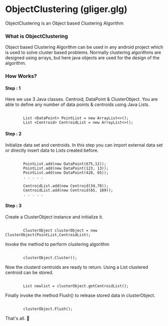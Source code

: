 # ObjectClustering (gliger.glg)
ObjectClustering is an Object based Clustering Algorithm


<h3>What is ObjectClustering</h3>

Object based Clustering Algorithm can be used in any android project which is used to solve cluster based problems. Normally clustering algorithms are designed using arrays, but here java objects are used for the design of the algorithm. 

<h3>How Works?</h3>
<h4>Step : 1</h4>
Here we use 3 Java classes. Centroid, DataPoint & ClusterObject. You are able to define any number of data points & centroids using Java Lists.</br>

<pre><code>
        List &ltDataPoint&gt PointList = new ArrayList<>();
        List &ltCentroid&gt CentroidList = new ArrayList<>(); 
</code></pre>

<h4>Step : 2</h4>
Initialize data set and centroids. In this step you can import external data set or directly insert data to Lists created before.

<pre><code>
        PointList.add(new DataPoint(675,12));
        PointList.add(new DataPoint(123, 13));
        PointList.add(new DataPoint(428, 65));
        . . . . . 

        CentroidList.add(new Centroid(34,78));
        CentroidList.add(new Centroid(65, 189));
        . . . . . 
</code></pre> 
<h4>Step : 3</h4>
Create a ClusterObject instance and initialize it.
<pre><code>
        ClusterObject clusterObject = new ClusterObject(PointList,CentroidList);
</code></pre>
Invoke the method to perform clustering algorithm
<pre><code>
        clusterObject.Cluster();
</code></pre>
Now the clusterd centroids are ready to return. Using a List clustered centroid can be stored.
<pre><code>
        List<Centroid> newlist = clusterObject.getCentroidList();
</code></pre>
Finally invoke the method Flush() to release stored data in clusterObject.
<pre><code>
        clusterObject.Flush();
</code></pre>
That's all. 🍨 
